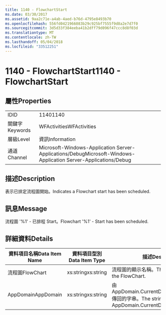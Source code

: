 ```yaml
---
title: 1140 - FlowchartStart
ms.date: 03/30/2017
ms.assetid: 9aa2c71e-a4ab-4aed-b76d-4795e8493b70
ms.openlocfilehash: 556fd0421966083b29c925bf7555f9d8a2e7d7f0
ms.sourcegitcommit: 3d5d33f384eeba41b2dff79d096f47ccc8d8f03d
ms.translationtype: MT
ms.contentlocale: zh-TW
ms.lasthandoff: 05/04/2018
ms.locfileid: "33512251"
---
```

# <a name="1140---flowchartstart"></a><span data-ttu-id="16f40-102">1140 - FlowchartStart</span><span class="sxs-lookup"><span data-stu-id="16f40-102">1140 - FlowchartStart</span></span>
## <a name="properties"></a><span data-ttu-id="16f40-103">屬性</span><span class="sxs-lookup"><span data-stu-id="16f40-103">Properties</span></span>  
  
|||  
|-|-|  
|<span data-ttu-id="16f40-104">ID</span><span class="sxs-lookup"><span data-stu-id="16f40-104">ID</span></span>|<span data-ttu-id="16f40-105">1140</span><span class="sxs-lookup"><span data-stu-id="16f40-105">1140</span></span>|  
|<span data-ttu-id="16f40-106">關鍵字</span><span class="sxs-lookup"><span data-stu-id="16f40-106">Keywords</span></span>|<span data-ttu-id="16f40-107">WFActivities</span><span class="sxs-lookup"><span data-stu-id="16f40-107">WFActivities</span></span>|  
|<span data-ttu-id="16f40-108">層級</span><span class="sxs-lookup"><span data-stu-id="16f40-108">Level</span></span>|<span data-ttu-id="16f40-109">資訊</span><span class="sxs-lookup"><span data-stu-id="16f40-109">Information</span></span>|  
|<span data-ttu-id="16f40-110">通道</span><span class="sxs-lookup"><span data-stu-id="16f40-110">Channel</span></span>|<span data-ttu-id="16f40-111">Microsoft-Windows-Application Server-Applications/Debug</span><span class="sxs-lookup"><span data-stu-id="16f40-111">Microsoft-Windows-Application Server-Applications/Debug</span></span>|  
  
## <a name="description"></a><span data-ttu-id="16f40-112">描述</span><span class="sxs-lookup"><span data-stu-id="16f40-112">Description</span></span>  
 <span data-ttu-id="16f40-113">表示已排定流程圖開始。</span><span class="sxs-lookup"><span data-stu-id="16f40-113">Indicates a Flowchart start has been scheduled.</span></span>  
  
## <a name="message"></a><span data-ttu-id="16f40-114">訊息</span><span class="sxs-lookup"><span data-stu-id="16f40-114">Message</span></span>  
 <span data-ttu-id="16f40-115">流程圖 '%1' - 已排程 Start。</span><span class="sxs-lookup"><span data-stu-id="16f40-115">Flowchart '%1' - Start has been scheduled.</span></span>  
  
## <a name="details"></a><span data-ttu-id="16f40-116">詳細資料</span><span class="sxs-lookup"><span data-stu-id="16f40-116">Details</span></span>  
  
|<span data-ttu-id="16f40-117">資料項目名稱</span><span class="sxs-lookup"><span data-stu-id="16f40-117">Data Item Name</span></span>|<span data-ttu-id="16f40-118">資料項目型別</span><span class="sxs-lookup"><span data-stu-id="16f40-118">Data Item Type</span></span>|<span data-ttu-id="16f40-119">描述</span><span class="sxs-lookup"><span data-stu-id="16f40-119">Description</span></span>|  
|--------------------|--------------------|-----------------|  
|<span data-ttu-id="16f40-120">流程圖</span><span class="sxs-lookup"><span data-stu-id="16f40-120">FlowChart</span></span>|<span data-ttu-id="16f40-121">xs:string</span><span class="sxs-lookup"><span data-stu-id="16f40-121">xs:string</span></span>|<span data-ttu-id="16f40-122">流程圖的顯示名稱。</span><span class="sxs-lookup"><span data-stu-id="16f40-122">The display name of the FlowChart.</span></span>|  
|<span data-ttu-id="16f40-123">AppDomain</span><span class="sxs-lookup"><span data-stu-id="16f40-123">AppDomain</span></span>|<span data-ttu-id="16f40-124">xs:string</span><span class="sxs-lookup"><span data-stu-id="16f40-124">xs:string</span></span>|<span data-ttu-id="16f40-125">由 AppDomain.CurrentDomain.FriendlyName 傳回的字串。</span><span class="sxs-lookup"><span data-stu-id="16f40-125">The string returned by AppDomain.CurrentDomain.FriendlyName.</span></span>|
